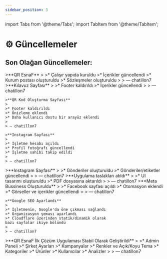 ```yaml
---
sidebar_position: 3
---
```


import Tabs from '@theme/Tabs';
import TabItem from '@theme/TabItem';

# ⚙️ Güncellemeler

## Son Olağan Güncellemeler:

<Tabs>
  <TabItem value="13.07.25" label="13 Temmuz 2025" default>
    >**QR EsnaF**
    >
    >* Çalışır yapıda kuruldu
    >* İçerikler güncellendi
    >* Kurum postası oluşturuldu
    >* Sözleşmeler oluşturuldu
    >
    > — chatillon7
  </TabItem>
  <TabItem value="14.07.25" label="14 Temmuz 2025">
    >**Kılavuz Sayfası**
    >
    >* Footer kaldırıldı
    >* İçerikler güncellendi
    >
    > — chatillon7

    >**QR Kod Oluşturma Sayfası**
    >
    >* Footer kaldırıldı
    >* Önizleme eklendi
    >* Daha kullanıcı dostu bir arayüz eklendi
    >
    > — chatillon7

    >**Instagram Sayfası**
    >
    >* İşletme hesabı açıldı
    >* Profil fotoğrafı güncellendi
    >* İşletme sahibi takip edildi
    >
    > — chatillon7
  </TabItem>
  <TabItem value="15.07.25" label="15 Temmuz 2025">
    >**Instagram Sayfası**
    >
    >* Gönderiler oluşturuldu
    >* Gönderiler/etiketler güncellendi
    >
    > — chatillon7
  </TabItem>
  <TabItem value="16.07.25" label="16 Temmuz 2025">
    >**Uygulama taslakları atıldı**
    >
    >* UI tasarımı oluşturuldu
    >* PDF dosyasına aktarıldı
    >
    > — chatillon7
  </TabItem>
  <TabItem value="17.07.25" label="17 Temmuz 2025">
    >**Meta Bussiness Oluşturuldu**
    >
    >* Facebook sayfası açıldı
    >* Otomasyon eklendi
    >* Görseller ve içerikler güncellendi
    >
    > — chatillon7

    >**Google SEO Ayarlandı**
    >
    >* İşletmenin, Google'da öne çıkması sağlandı
    >* Organizasyon şeması ayarlandı
    >* Cloudflare üzerinden statik/dinamik olarak
    bazı sayfalar ikiye bölündü
    >
    > — chatillon7
  </TabItem>
  <TabItem value="28.07.25" label="28 Temmuz 2025">
    >**QR EsnaF İlk Çözüm Uygulaması Stabil Olarak Geliştirildi**
    >
    >* Admin Paneli
    >* Şirket Ayarları
    >* Kampanyalar
    >* Renkler ve Açık/Koyu Tema
    >* Kategoriler
    >* Ürünler
    >* Kullanıcılar
    >* Analizler
    >
    > — chatillon7
  </TabItem>
</Tabs>